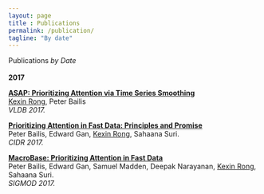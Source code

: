 ```yaml
---
layout: page
title : Publications
permalink: /publication/
tagline: "By date"
---
```

<div class="tagline">
<span class="page-title">Publications</span> <span class="page-tagline"><em>by Date</em></span>
</div>
<br>
<div class="manual-post">
<div>
  <div class="manual manual-title">
  <strong>2017</strong>
  </div>
   <p>  <div class="manual-content">
  <a href="http://www.vldb.org/pvldb/vol10/p1358-rong.pdf">
      <b>ASAP: Prioritizing Attention via Time Series Smoothing</b></a><br>
      <u class="dotted">Kexin Rong</u>, Peter Bailis <br><i>VLDB 2017.</i>
  </div>
</p>
  <p>  <div class="manual-content">
	<a href="http://www.bailis.org/papers/fastdata-cidr2017.pdf">
      <b>Prioritizing Attention in Fast Data: Principles and Promise</b></a><br>
      Peter Bailis, Edward Gan, <u class="dotted">Kexin Rong</u>, Sahaana Suri. <br><i>CIDR 2017.</i>
  </div>
</p>
<p>  <div class="manual-content">
	<a href="http://www.bailis.org/papers/macrobase-sigmod2017.pdf">
      <b>MacroBase: Prioritizing Attention in Fast Data</b></a><br>
      Peter Bailis, Edward Gan, Samuel Madden, Deepak Narayanan, <u class="dotted">Kexin Rong</u>, Sahaana Suri. <br><i>SIGMOD 2017.</i>
  </div>
</p>
</div>